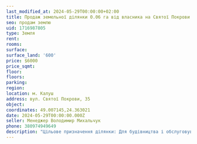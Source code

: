 ```yaml
---
last_modified_at: 2024-05-29T00:00:00+02:00
title: Продаж земельної ділянки 0.06 га від власника на Святої Покрови
seo: продам землю
uid: 1716987805
type: Земля
rent:
rooms:
surface:
surface_land: '600'
price: $6000
price_sqmt:
floor:
floors:
parking:
region:
location: м. Калуш
address: вул. Святої Покрови, 35
object:
coordinates: 49.007145,24.363021
date: 2024-05-29T00:00:00.000Z
seller: Менеджер Володимир Михальчук
phone: 380974949649
description: "Цільове призначення ділянки: Для будівництва і обслуговування житлового будинку, господарських будівель і споруд (присадибна ділянка), кадастровий номер: 2610400000:44:001:0184"
---
```

